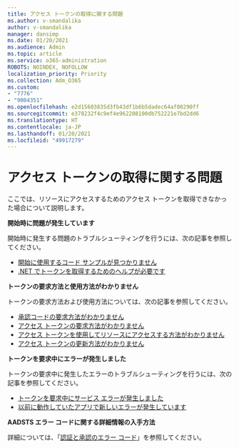 ```yaml
---
title: アクセス トークンの取得に関する問題
ms.author: v-smandalika
author: v-smandalika
manager: dansimp
ms.date: 01/20/2021
ms.audience: Admin
ms.topic: article
ms.service: o365-administration
ROBOTS: NOINDEX, NOFOLLOW
localization_priority: Priority
ms.collection: Adm_O365
ms.custom:
- "7776"
- "9004351"
ms.openlocfilehash: e2d15603835d3fb43df1b6b5dadec64af00290ff
ms.sourcegitcommit: e378232f4c9ef4e962208100db752221e7bd2dd6
ms.translationtype: HT
ms.contentlocale: ja-JP
ms.lasthandoff: 01/20/2021
ms.locfileid: "49917279"
---
```

# <a name="issues-with-getting-access-tokens"></a>アクセス トークンの取得に関する問題

ここでは、リソースにアクセスするためのアクセス トークンを取得できなかった場合について説明します。

**開始時に問題が発生しています**

開始時に発生する問題のトラブルシューティングを行うには、次の記事を参照してください。

- [開始に使用するコード サンプルが見つかりません](https://docs.microsoft.com/azure/active-directory/develop/sample-v2-code) 
- [.NET でトークンを取得するためのヘルプが必要です](https://docs.microsoft.com/azure/active-directory/develop/authentication-flows-app-scenarios)

**トークンの要求方法と使用方法がわかりません**

トークンの要求方法および使用方法については、次の記事を参照してください。

- [承認コードの要求方法がわかりません](https://docs.microsoft.com/azure/active-directory/develop/v2-oauth2-auth-code-flow#request-an-authorization-code) 
- [アクセス トークンの要求方法がわかりません](https://docs.microsoft.com/azure/active-directory/develop/v2-oauth2-auth-code-flow#use-the-authorization-code-to-request-an-access-token) 
- [アクセス トークンを使用してリソースにアクセスする方法がわかりません](https://docs.microsoft.com/azure/active-directory/develop/v2-oauth2-auth-code-flow#use-the-access-token-to-access-the-resource) 
- [アクセス トークンの更新方法がわかりません](https://docs.microsoft.com/azure/active-directory/develop/v2-oauth2-auth-code-flow#refreshing-the-access-tokens)

**トークンを要求中にエラーが発生しました**

トークンの要求中に発生したエラーのトラブルシューティングを行うには、次の記事を参照してください。

- [トークンを要求中にサービス エラーが発生しました](https://docs.microsoft.com/azure/active-directory/develop/reference-aadsts-error-codes) 
- [以前に動作していたアプリで新しいエラーが発生しています](https://docs.microsoft.com/azure/active-directory/develop/reference-breaking-changes)

**AADSTS エラー コードに関する詳細情報の入手方法**

詳細については、「[認証と承認のエラー コード](https://docs.microsoft.com/azure/active-directory/develop/reference-aadsts-error-codes)」を参照してください。





